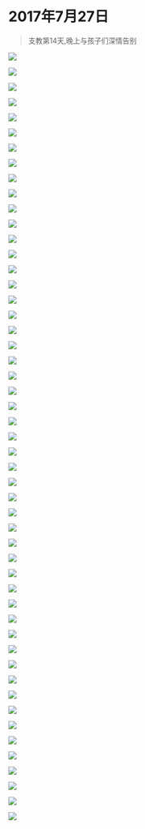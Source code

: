 <link href="../../../css/style.css" rel="stylesheet" >

# 2017年7月27日

> 支教第14天,晚上与孩子们深情告别

![](https://yumiao-static.oss-cn-beijing.aliyuncs.com/image/2017/07/27/IMG_0698.PNG)

![](https://yumiao-static.oss-cn-beijing.aliyuncs.com/image/2017/07/27/IMG_0699.jpg)

![](https://yumiao-static.oss-cn-beijing.aliyuncs.com/image/2017/07/27/IMG_0700.jpg)

![](https://yumiao-static.oss-cn-beijing.aliyuncs.com/image/2017/07/27/IMG_0701.jpg)

![](https://yumiao-static.oss-cn-beijing.aliyuncs.com/image/2017/07/27/IMG_0702.jpg)

![](https://yumiao-static.oss-cn-beijing.aliyuncs.com/image/2017/07/27/IMG_0703.jpg)

![](https://yumiao-static.oss-cn-beijing.aliyuncs.com/image/2017/07/27/IMG_0704.jpg)

![](https://yumiao-static.oss-cn-beijing.aliyuncs.com/image/2017/07/27/IMG_0705.jpg)

![](https://yumiao-static.oss-cn-beijing.aliyuncs.com/image/2017/07/27/IMG_0706.jpg)

![](https://yumiao-static.oss-cn-beijing.aliyuncs.com/image/2017/07/27/IMG_0707.jpg)

![](https://yumiao-static.oss-cn-beijing.aliyuncs.com/image/2017/07/27/IMG_0708.jpg)

![](https://yumiao-static.oss-cn-beijing.aliyuncs.com/image/2017/07/27/IMG_0709.jpg)

![](https://yumiao-static.oss-cn-beijing.aliyuncs.com/image/2017/07/27/IMG_0710.jpg)

![](https://yumiao-static.oss-cn-beijing.aliyuncs.com/image/2017/07/27/IMG_0711.jpg)

![](https://yumiao-static.oss-cn-beijing.aliyuncs.com/image/2017/07/27/IMG_0712.jpg)

![](https://yumiao-static.oss-cn-beijing.aliyuncs.com/image/2017/07/27/IMG_0713.jpg)

![](https://yumiao-static.oss-cn-beijing.aliyuncs.com/image/2017/07/27/IMG_0714.jpg)

![](https://yumiao-static.oss-cn-beijing.aliyuncs.com/image/2017/07/27/IMG_0715.jpg)

![](https://yumiao-static.oss-cn-beijing.aliyuncs.com/image/2017/07/27/IMG_0716.jpg)

![](https://yumiao-static.oss-cn-beijing.aliyuncs.com/image/2017/07/27/IMG_0717.jpg)

![](https://yumiao-static.oss-cn-beijing.aliyuncs.com/image/2017/07/27/IMG_0718.jpg)

![](https://yumiao-static.oss-cn-beijing.aliyuncs.com/image/2017/07/27/IMG_0719.jpg)

![](https://yumiao-static.oss-cn-beijing.aliyuncs.com/image/2017/07/27/IMG_0720.jpg)

![](https://yumiao-static.oss-cn-beijing.aliyuncs.com/image/2017/07/27/IMG_0892.PNG)

![](https://yumiao-static.oss-cn-beijing.aliyuncs.com/image/2017/07/27/IMG_0893.PNG)

![](https://yumiao-static.oss-cn-beijing.aliyuncs.com/image/2017/07/27/IMG_0894.PNG)

![](https://yumiao-static.oss-cn-beijing.aliyuncs.com/image/2017/07/27/IMG_0895.PNG)

![](https://yumiao-static.oss-cn-beijing.aliyuncs.com/image/2017/07/27/IMG_0895.JPG)

![](https://yumiao-static.oss-cn-beijing.aliyuncs.com/image/2017/07/27/IMG_0896.JPG)

![](https://yumiao-static.oss-cn-beijing.aliyuncs.com/image/2017/07/27/IMG_0897.JPG)

![](https://yumiao-static.oss-cn-beijing.aliyuncs.com/image/2017/07/27/IMG_0898.JPG)

![](https://yumiao-static.oss-cn-beijing.aliyuncs.com/image/2017/07/27/IMG_0899.JPG)

![](https://yumiao-static.oss-cn-beijing.aliyuncs.com/image/2017/07/27/IMG_0900.JPG)

![](https://yumiao-static.oss-cn-beijing.aliyuncs.com/image/2017/07/27/IMG_0901.JPG)

![](https://yumiao-static.oss-cn-beijing.aliyuncs.com/image/2017/07/27/IMG_0902.JPG)

![](https://yumiao-static.oss-cn-beijing.aliyuncs.com/image/2017/07/27/IMG_0903.JPG)

![](https://yumiao-static.oss-cn-beijing.aliyuncs.com/image/2017/07/27/IMG_0904.JPG)

![](https://yumiao-static.oss-cn-beijing.aliyuncs.com/image/2017/07/27/IMG_0905.PNG)

![](https://yumiao-static.oss-cn-beijing.aliyuncs.com/image/2017/07/27/IMG_0906.JPG)

![](https://yumiao-static.oss-cn-beijing.aliyuncs.com/image/2017/07/27/IMG_0907.JPG)

![](https://yumiao-static.oss-cn-beijing.aliyuncs.com/image/2017/07/27/IMG_0908.JPG)

![](https://yumiao-static.oss-cn-beijing.aliyuncs.com/image/2017/07/27/IMG_0909.PNG)

![](https://yumiao-static.oss-cn-beijing.aliyuncs.com/image/2017/07/27/IMG_0910.JPG)

![](https://yumiao-static.oss-cn-beijing.aliyuncs.com/image/2017/07/27/IMG_0911.JPG)

![](https://yumiao-static.oss-cn-beijing.aliyuncs.com/image/2017/07/27/IMG_0912.JPG)

![](https://yumiao-static.oss-cn-beijing.aliyuncs.com/image/2017/07/27/IMG_0913.JPG)

![](https://yumiao-static.oss-cn-beijing.aliyuncs.com/image/2017/07/27/IMG_0914.JPG)

![](https://yumiao-static.oss-cn-beijing.aliyuncs.com/image/2017/07/27/IMG_0915.JPG)

![](https://yumiao-static.oss-cn-beijing.aliyuncs.com/image/2017/07/27/IMG_0916.JPG)

![](https://yumiao-static.oss-cn-beijing.aliyuncs.com/image/2017/07/27/IMG_0917.JPG)

![](https://yumiao-static.oss-cn-beijing.aliyuncs.com/image/2017/07/27/IMG_0918.JPG)


<script src="../../../js/x-oss-process.js"></script>
